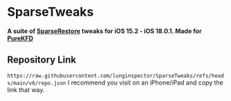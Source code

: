 # SparseTweaks
**A suite of [SparseRestore](https://github.com/JJTech0130/TrollRestore) tweaks for iOS 15.2 - iOS 18.0.1. Made for [PureKFD](https://github.com/Lrdsnow/PureKFD)**

## Repository Link
`https://raw.githubusercontent.com/lunginspector/SparseTweaks/refs/heads/main/v6/repo.json`
I recommend you visit on an iPhone/iPad and copy the link that way. 
